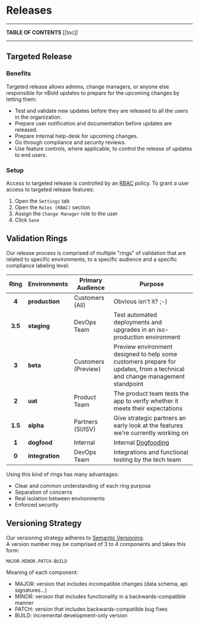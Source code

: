 # Releases

---

**TABLE OF CONTENTS**
[[toc]]

---

## Targeted Release

### Benefits
Targeted release allows admins, change managers, or anyone else responsible for nBold updates to prepare for the upcoming changes by letting them:
- Test and validate new updates before they are released to all the users in the organization.
- Prepare user notification and documentation before updates are released.
- Prepare internal help-desk for upcoming changes.
- Go through compliance and security reviews.
- Use feature controls, where applicable, to control the release of updates to end users.

### Setup
Access to targeted release is controlled by an [RBAC](/platform/rbac.md) policy. To grant a user access to targeted release features:
1. Open the `Settings` tab
2. Open the `Roles (RBAC)` section
3. Assign the `Change Manager` role to the user
4. Click `Save`

## Validation Rings

Our release process is comprised of multiple "rings" of validation that are related to specific environments, to a specific audience and a specific compliance labeling level:

| Ring | Environments | Primary Audience | Purpose |
|:-------:|--------------|------------------|---------|
| **4** | **production** | Customers (All) | Obvious isn't it? ;-) |
| **3.5** | **staging** | DevOps Team | Test automated deployments and upgrades in an iso-production environment |
| **3** | **beta** | Customers (Preview) | Preview environment designed to help some customers prepare for updates, from a technical and change management standpoint |
| **2** | **uat** | Product Team | The product team tests the app to verify whether it meets their expectations |
| **1.5** | **alpha** | Partners (SI/ISV) | Give strategic partners an early look at the features we're currently working on |
| **1** | **dogfood** | Internal | Internal [Dogfooding](https://en.wikipedia.org/wiki/Eating_your_own_dog_food) |
| **0** | **integration** | DevOps Team | Integrations and functional testing by the tech team |

Using this kind of rings has many advantages:
* Clear and common understanding of each ring purpose
* Separation of concerns
* Real isolation between environments
* Enforced security


## Versioning Strategy

Our versioning strategy adheres to [Semantic Versioning](https://semver.org/).  
A version number may be comprised of 3 to 4 components and takes this form:
```
MAJOR.MINOR.PATCH-BUILD
```

Meaning of each component:
  * MAJOR: version that includes incompatible changes (data schema, api signatures...)
  * MINOR: version that includes functionality in a backwards-compatible manner
  * PATCH: version that includes backwards-compatible bug fixes
  * BUILD: incremental development-only version

<Classification label="public" />
